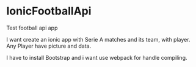 # IonicFootballApi
Test football api app

I want create an ionic app with Serie A matches and its team, with player. Any Player have picture and data.

I have to install Bootstrap and i want use webpack for handle compiling.


